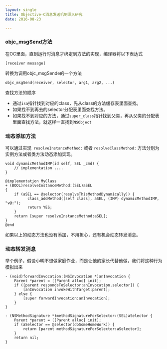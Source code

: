 ```yaml
---
layout: single
title: Objective-C消息发送机制深入研究
date: 2016-08-23

---
```


### objc_msgSend方法
在OC里面，直到运行时消息才绑定到方法的实现，编译器将以下表达式

`[receiver message]`

转换为调用objc_msgSende的一个方法

`objc_msgSend(receiver, selector, arg1, arg2, ...)`

查找方法的顺序

* 通过`isa`指针找到对应的class，先从class的方法缓存表里面查找。
* 如果找不到再去的selector分配表里面查找方法。
* 如果找不到对应的方法，通过`super_class`指针找到父类，再从父类的分配表里面查找方法，就这样一直找到`NSObject` 

### 动态添加方法

可以通过实现` resolveInstanceMethod:` 或者 `resolveClassMethod:` 方法分别为实例方法或者类方法动态添加实现。

```
void dynamicMethodIMP(id self, SEL _cmd) {
    // implementation ....
}

@implementation MyClass
+ (BOOL)resolveInstanceMethod:(SEL)aSEL
{
    if (aSEL == @selector(resolveThisMethodDynamically)) {
          class_addMethod([self class], aSEL, (IMP) dynamicMethodIMP, "v@:");
          return YES;
    }
    return [super resolveInstanceMethod:aSEL];
}
@end
```

如果以上的动态方法也没有添加，不用担心，还有机会动态转发消息。

### 动态转发消息
举个例子，假设小明不想做家庭作业，而是让他的家长代替他做，我们将这种行为模拟出来

```
- (void)forwardInvocation:(NSInvocation *)anInvocation {
    Parent *parent = [[Parent alloc] init];
    if ([parent respondsToSelector:anInvocation.selector]) {
        [anInvocation invokeWithTarget:parent];
    } else {
        [super forwardInvocation:anInvocation];
    }
}

- (NSMethodSignature *)methodSignatureForSelector:(SEL)aSelector {
    Parent *parent = [[Parent alloc] init];
    if (aSelector == @selector(doSomeHomeWork)) {
        return [parent methodSignatureForSelector:aSelector];
    }
    return nil;
}
```